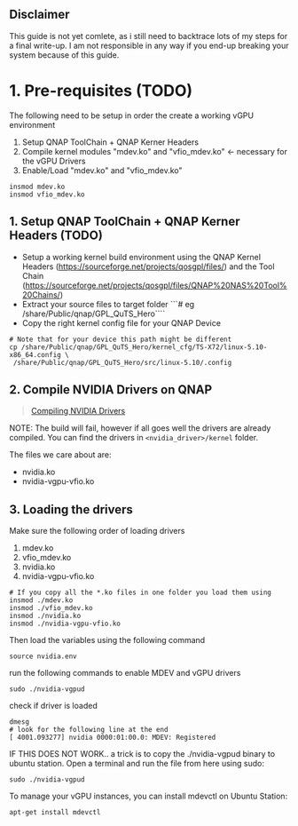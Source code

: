 ## Disclaimer
This guide is not yet comlete, as i still need to backtrace lots of my steps for a final write-up.
I am not responsible in any way if you end-up breaking your system because of this guide.

# 1. Pre-requisites (TODO)
The following need to be setup in order the create a working vGPU environment
1. Setup QNAP ToolChain + QNAP Kerner Headers
2. Compile kernel modules "mdev.ko" and "vfio_mdev.ko" <- necessary for the vGPU Drivers
3. Enable/Load "mdev.ko" and "vfio_mdev.ko"
```
insmod mdev.ko
insmod vfio_mdev.ko
```

## 1. Setup QNAP ToolChain + QNAP Kerner Headers (TODO)
- Setup a working kernel build environment using the QNAP Kernel Headers (https://sourceforge.net/projects/qosgpl/files/) and the Tool Chain (https://sourceforge.net/projects/qosgpl/files/QNAP%20NAS%20Tool%20Chains/)
- Extract your source files to target folder
```# eg /share/Public/qnap/GPL_QuTS_Hero````
- Copy the right kernel config file for your QNAP Device
```
# Note that for your device this path might be different
cp /share/Public/qnap/GPL_QuTS_Hero/kernel_cfg/TS-X72/linux-5.10-x86_64.config \
 /share/Public/qnap/GPL_QuTS_Hero/src/linux-5.10/.config
```

## 2. Compile NVIDIA Drivers on QNAP

> [Compiling NVIDIA Drivers](./Compile-NVIDIA-Drivers.md)

NOTE: The build will fail, however if all goes well the drivers are already compiled.
You can find the drivers in ```<nvidia_driver>/kernel``` folder.

The files we care about are:

* nvidia.ko
* nvidia-vgpu-vfio.ko

## 3. Loading the drivers

Make sure the following order of loading drivers

1. mdev.ko
2. vfio_mdev.ko
3. nvidia.ko
4. nvidia-vgpu-vfio.ko

```
# If you copy all the *.ko files in one folder you load them using
insmod ./mdev.ko
insmod ./vfio_mdev.ko
insmod ./nvidia.ko
insmod ./nvidia-vgpu-vfio.ko
```

Then load the variables using the following command
```
source nvidia.env
```

run the following commands to enable MDEV and vGPU drivers
```
sudo ./nvidia-vgpud
```

check if driver is loaded
```
dmesg
# look for the following line at the end
[ 4001.093277] nvidia 0000:01:00.0: MDEV: Registered
```

IF THIS DOES NOT WORK.. a trick is to copy the ./nvidia-vgpud binary to ubuntu station. Open a terminal and run the file from here using sudo:
```
sudo ./nvidia-vgpud
```

To manage your vGPU instances, you can install mdevctl on Ubuntu Station:
```
apt-get install mdevctl
```

